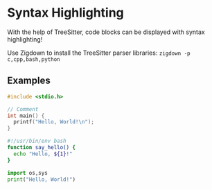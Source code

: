 # Syntax Highlighting

With the help of TreeSitter, code blocks can be displayed with syntax highlighting!

Use Zigdown to install the TreeSitter parser libraries: `zigdown -p c,cpp,bash,python`

## Examples

```c
#include <stdio.h>

// Comment
int main() {
  printf("Hello, World!\n");
}
```

```bash
#!/usr/bin/env bash
function say_hello() {
  echo "Hello, ${1}!"
}
```

```python
import os,sys
print("Hello, World!")
```
